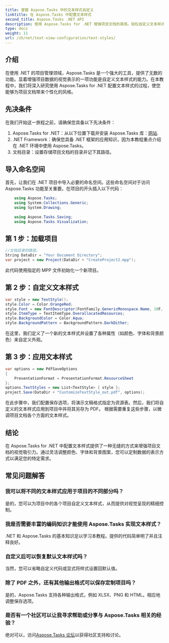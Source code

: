 ```yaml
---
title: 掌握 Aspose.Tasks 中的文本样式自定义
linktitle: 在 Aspose.Tasks 中配置文本样式
second_title: Aspose.Tasks .NET API
description: 使用 Aspose.Tasks for .NET 增强项目文档的美感。轻松自定义文本样式，以获得视觉上吸引人的表现形式。
type: docs
weight: 11
url: /zh/net/text-view-configuration/text-styles/
---
```

## 介绍
在使用 .NET 的项目管理领域，Aspose.Tasks 是一个强大的工具，提供了无数的功能。显着增强项目数据的视觉表示的一项功能是自定义文本样式的能力。在本教程中，我们将深入研究使用 Aspose.Tasks for .NET 配置文本样式的过程，使您能够为项目文档带来个性化的风格。
## 先决条件
在我们开始这一旅程之前，请确保您具备以下先决条件：
1.  Aspose.Tasks for .NET：从以下位置下载并安装 Aspose.Tasks 库：[网站](https://releases.aspose.com/tasks/net/).
2. .NET Framework：确保您具备 .NET 框架的应用知识，因为本教程重点介绍在 .NET 环境中使用 Aspose.Tasks。
3. 文档目录：设置存储项目文档的目录并记下其路径。
## 导入命名空间
首先，让我们在 .NET 项目中导入必要的命名空间。这些命名空间对于访问 Aspose.Tasks 功能至关重要。在项目的开头插入以下代码：
```csharp
    using Aspose.Tasks;
    using System.Collections.Generic;
    using System.Drawing;
    
    using Aspose.Tasks.Saving;
    using Aspose.Tasks.Visualization;
```
## 第 1 步：加载项目
```csharp
//文档目录的路径。
String DataDir = "Your Document Directory";
var project = new Project(DataDir + "CreateProject2.mpp");
```
此代码使用指定的 MPP 文件初始化一个新项目。
## 第 2 步：自定义文本样式
```csharp
var style = new TextStyle();
style.Color = Color.OrangeRed;
style.Font = new FontDescriptor(FontFamily.GenericMonospace.Name, 10F, FontStyles.Bold | FontStyles.Italic);
style.ItemType = TextItemType.OverallocatedResources;
style.BackgroundColor = Color.Aqua;
style.BackgroundPattern = BackgroundPattern.DarkDither;
```
在这里，我们定义了一个新的文本样式并设置了各种属性（如颜色、字体和背景颜色）来自定义外观。
## 第 3 步：应用文本样式
```csharp
var options = new PdfSaveOptions
{
    PresentationFormat = PresentationFormat.ResourceSheet
};
options.TextStyles = new List<TextStyle> { style };
project.Save(DataDir + "CustomizeTextStyle_out.pdf", options);
```
在此步骤中，我们配置保存选项，将演示文稿格式指定为资源表。然后，我们将自定义的文本样式应用到项目中并将其另存为 PDF。
根据需要重复这些步骤，以微调项目文档各个方面的文本样式。
## 结论
在 Aspose.Tasks for .NET 中配置文本样式提供了一种无缝的方式来增强项目文档的视觉吸引力。通过灵活调整颜色、字体和背景图案，您可以定制数据的表示方式以满足您的特定需求。
## 常见问题解答
### 我可以将不同的文本样式应用于项目的不同部分吗？
是的，您可以为项目中的各个项目自定义文本样式，从而提供对视觉呈现的精细控制。
### 我是否需要丰富的编码知识才能使用 Aspose.Tasks 实现文本样式？
.NET 和 Aspose.Tasks 的基本知识足以学习本教程。提供的代码简单明了并且注释良好。
### 自定义后可以恢复默认文本样式吗？
当然，您可以省略自定义代码或显式将样式设置回默认值。
### 除了 PDF 之外，还有其他输出格式可以保存定制项目吗？
是的，Aspose.Tasks 支持各种输出格式，例如 XLSX、PNG 和 HTML。相应地调整保存选项。
### 是否有一个社区可以让我寻求帮助或分享与 Aspose.Tasks 相关的经验？
绝对可以，访问[Aspose.Tasks 论坛](https://forum.aspose.com/c/tasks/15)以获得社区支持和讨论。
